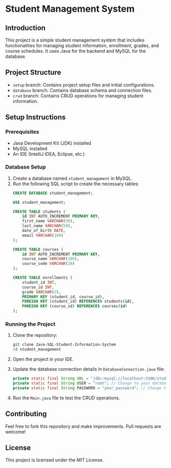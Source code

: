 # Student Management System

## Introduction
This project is a simple student management system that includes functionalities for managing student information, enrollment, grades, and course schedules. It uses Java for the backend and MySQL for the database.

## Project Structure
- `setup` branch: Contains project setup files and initial configurations.
- `database` branch: Contains database schema and connection files.
- `crud` branch: Contains CRUD operations for managing student information.

## Setup Instructions

### Prerequisites
- Java Development Kit (JDK) installed
- MySQL installed
- An IDE (IntelliJ IDEA, Eclipse, etc.)

### Database Setup
1. Create a database named `student_management` in MySQL.
2. Run the following SQL script to create the necessary tables:
    ```sql
    CREATE DATABASE student_management;

    USE student_management;

    CREATE TABLE students (
        id INT AUTO_INCREMENT PRIMARY KEY,
        first_name VARCHAR(50),
        last_name VARCHAR(50),
        date_of_birth DATE,
        email VARCHAR(100)
    );

    CREATE TABLE courses (
        id INT AUTO_INCREMENT PRIMARY KEY,
        course_name VARCHAR(100),
        course_code VARCHAR(20)
    );

    CREATE TABLE enrollments (
        student_id INT,
        course_id INT,
        grade VARCHAR(2),
        PRIMARY KEY (student_id, course_id),
        FOREIGN KEY (student_id) REFERENCES students(id),
        FOREIGN KEY (course_id) REFERENCES courses(id)
    );
    ```

### Running the Project
1. Clone the repository:
    ```bash
    git clone Java-SQL-Student-Information-System
    cd student_management
    ```

2. Open the project in your IDE.

3. Update the database connection details in `DatabaseConnection.java` file:
    ```java
    private static final String URL = "jdbc:mysql://localhost:3306/student_management";
    private static final String USER = "root"; // Change to your database user
    private static final String PASSWORD = "your_password"; // Change to your database password
    ```

4. Run the `Main.java` file to test the CRUD operations.

## Contributing
Feel free to fork this repository and make improvements. Pull requests are welcome!

## License
This project is licensed under the MIT License.

